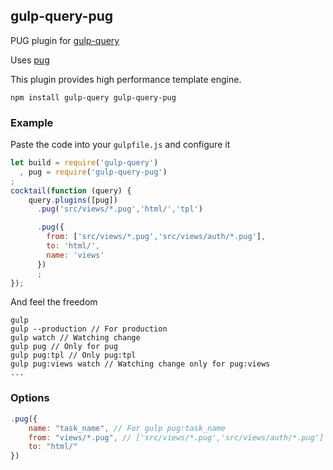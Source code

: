 ## gulp-query-pug
PUG plugin for [gulp-query](https://github.com/gulp-query/gulp-query)

Uses [pug](https://www.npmjs.com/package/pug)

This plugin provides high performance template engine.

```
npm install gulp-query gulp-query-pug
```

### Example
Paste the code into your `gulpfile.js` and configure it
```javascript
let build = require('gulp-query')
  , pug = require('gulp-query-pug')
;
cocktail(function (query) {
    query.plugins([pug])
      .pug('src/views/*.pug','html/','tpl')

      .pug({
        from: ['src/views/*.pug','src/views/auth/*.pug'],
        to: 'html/',
        name: 'views'
      })
      ;
});
```
And feel the freedom
```
gulp
gulp --production // For production
gulp watch // Watching change
gulp pug // Only for pug
gulp pug:tpl // Only pug:tpl
gulp pug:views watch // Watching change only for pug:views
...
```

### Options
```javascript
.pug({
    name: "task_name", // For gulp pug:task_name 
    from: "views/*.pug", // ['src/views/*.pug','src/views/auth/*.pug']
    to: "html/"
})
```